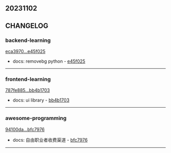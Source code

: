 ## 20231102

## CHANGELOG

### backend-learning

[eca3970...e45f025](https://github.com/zhbhun/backend-learning/compare/eca3970...e45f025)

* docs: removebg python - [e45f025](https://github.com/zhbhun/backend-learning/commit/e45f025d16bea6d3ba5ede7710d6a211a6343ec8)

---

### frontend-learning

[787fe885...bb4b1703](https://github.com/zhbhun/frontend-learning/compare/787fe885...bb4b1703)

* docs: ui library - [bb4b1703](https://github.com/zhbhun/frontend-learning/commit/bb4b17036da391785e4820a91b380d1fa0ffceb2)

---

### awesome-programming

[94100da...bfc7976](https://github.com/zhbhun/awesome-programming/compare/94100da...bfc7976)

* docs: 自由职业者收费渠道 - [bfc7976](https://github.com/zhbhun/awesome-programming/commit/bfc79765ebb4663fa78be2ef42b258f5179107be)

---

